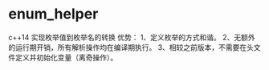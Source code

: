 # enum_helper
c++14 实现枚举值到枚举名的转换
优势：
1、定义枚举的方式和谐。
2、无额外的运行期开销，所有解析操作均在编译期执行。
3、相较之前版本，不需要在头文件定义并初始化变量（离奇操作）。

